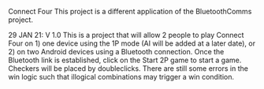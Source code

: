 Connect Four
This project is a different application of the BluetoothComms project.

29 JAN 21: V 1.0
This is a project that will allow 2 people to play Connect Four on 1) one device using the 1P mode (AI will be added at a later date), or 2) on two Android devices using a Bluetooth connection. Once the Bluetooth link is established, click on the Start 2P game to start a game. Checkers will be placed by doubleclicks. There are still some errors in the win logic such that illogical combinations may trigger a win condition. 
